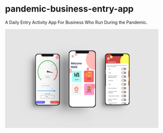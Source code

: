 # pandemic-business-entry-app
A Daily Entry Activity App For Business Who Run During the Pandemic.



![alt text](https://raw.githubusercontent.com/ibrahimq21/pandemic-business-entry-app/main/21398619.png)
